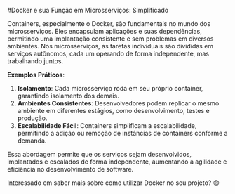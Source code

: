 #Docker e sua Função em Microsserviços: Simplificado

Containers, especialmente o Docker, são fundamentais no mundo dos microsserviços. Eles encapsulam aplicações e suas dependências, permitindo uma implantação consistente e sem problemas em diversos ambientes. Nos microsserviços, as tarefas individuais são divididas em serviços autônomos, cada um operando de forma independente, mas trabalhando juntos.

**Exemplos Práticos**:
1. **Isolamento**: Cada microsserviço roda em seu próprio container, garantindo isolamento dos demais.
2. **Ambientes Consistentes**: Desenvolvedores podem replicar o mesmo ambiente em diferentes estágios, como desenvolvimento, testes e produção.
3. **Escalabilidade Fácil**: Containers simplificam a escalabilidade, permitindo a adição ou remoção de instâncias de containers conforme a demanda.

Essa abordagem permite que os serviços sejam desenvolvidos, implantados e escalados de forma independente, aumentando a agilidade e eficiência no desenvolvimento de software.

Interessado em saber mais sobre como utilizar Docker no seu projeto? 😊
